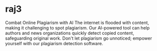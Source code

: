 # raj3
Combat Online Plagiarism with AI  The internet is flooded with content, making it challenging to spot plagiarism. Our AI-powered tool can help authors and news organizations quickly detect copied content, safeguarding original work. Don't let plagiarism go unnoticed; empower yourself with our plagiarism detection software.
